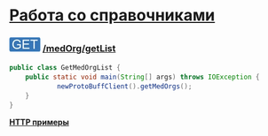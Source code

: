 [Работа со справочниками](../../../index.md)
=========================================

### ![GET](../../../../../img/get.png) [/medOrg/getList](../index.md)

```java
public class GetMedOrgList {
    public static void main(String[] args) throws IOException {
            newProtoBuffClient().getMedOrgs();
    }
}
```

**[HTTP примеры](getList.md)**